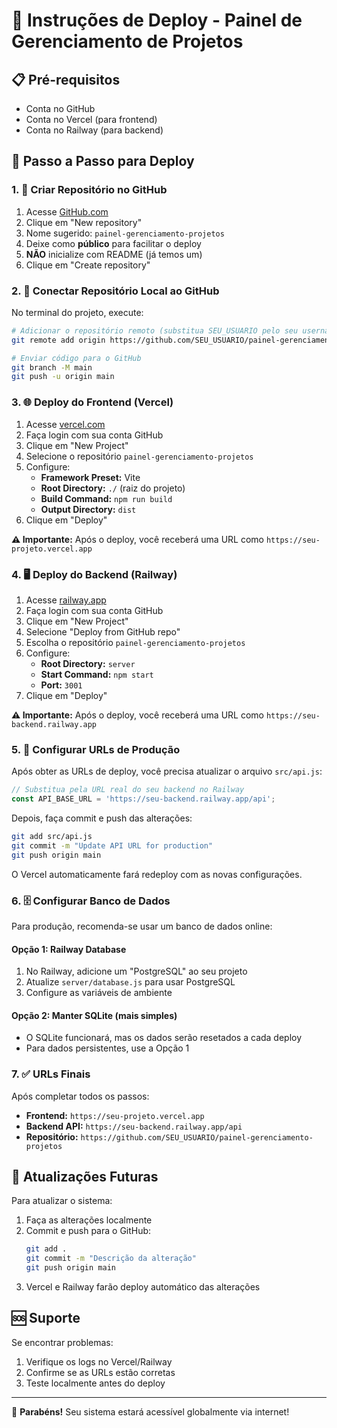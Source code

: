 # 🚀 Instruções de Deploy - Painel de Gerenciamento de Projetos

## 📋 Pré-requisitos
- Conta no GitHub
- Conta no Vercel (para frontend)
- Conta no Railway (para backend)

## 🔧 Passo a Passo para Deploy

### 1. 📂 Criar Repositório no GitHub

1. Acesse [GitHub.com](https://github.com)
2. Clique em "New repository"
3. Nome sugerido: `painel-gerenciamento-projetos`
4. Deixe como **público** para facilitar o deploy
5. **NÃO** inicialize com README (já temos um)
6. Clique em "Create repository"

### 2. 🔗 Conectar Repositório Local ao GitHub

No terminal do projeto, execute:

```bash
# Adicionar o repositório remoto (substitua SEU_USUARIO pelo seu username)
git remote add origin https://github.com/SEU_USUARIO/painel-gerenciamento-projetos.git

# Enviar código para o GitHub
git branch -M main
git push -u origin main
```

### 3. 🌐 Deploy do Frontend (Vercel)

1. Acesse [vercel.com](https://vercel.com)
2. Faça login com sua conta GitHub
3. Clique em "New Project"
4. Selecione o repositório `painel-gerenciamento-projetos`
5. Configure:
   - **Framework Preset:** Vite
   - **Root Directory:** `./` (raiz do projeto)
   - **Build Command:** `npm run build`
   - **Output Directory:** `dist`
6. Clique em "Deploy"

**⚠️ Importante:** Após o deploy, você receberá uma URL como `https://seu-projeto.vercel.app`

### 4. 🖥️ Deploy do Backend (Railway)

1. Acesse [railway.app](https://railway.app)
2. Faça login com sua conta GitHub
3. Clique em "New Project"
4. Selecione "Deploy from GitHub repo"
5. Escolha o repositório `painel-gerenciamento-projetos`
6. Configure:
   - **Root Directory:** `server`
   - **Start Command:** `npm start`
   - **Port:** `3001`
7. Clique em "Deploy"

**⚠️ Importante:** Após o deploy, você receberá uma URL como `https://seu-backend.railway.app`

### 5. 🔧 Configurar URLs de Produção

Após obter as URLs de deploy, você precisa atualizar o arquivo `src/api.js`:

```javascript
// Substitua pela URL real do seu backend no Railway
const API_BASE_URL = 'https://seu-backend.railway.app/api';
```

Depois, faça commit e push das alterações:

```bash
git add src/api.js
git commit -m "Update API URL for production"
git push origin main
```

O Vercel automaticamente fará redeploy com as novas configurações.

### 6. 🗄️ Configurar Banco de Dados

Para produção, recomenda-se usar um banco de dados online:

#### Opção 1: Railway Database
1. No Railway, adicione um "PostgreSQL" ao seu projeto
2. Atualize `server/database.js` para usar PostgreSQL
3. Configure as variáveis de ambiente

#### Opção 2: Manter SQLite (mais simples)
- O SQLite funcionará, mas os dados serão resetados a cada deploy
- Para dados persistentes, use a Opção 1

### 7. ✅ URLs Finais

Após completar todos os passos:

- **Frontend:** `https://seu-projeto.vercel.app`
- **Backend API:** `https://seu-backend.railway.app/api`
- **Repositório:** `https://github.com/SEU_USUARIO/painel-gerenciamento-projetos`

## 🔄 Atualizações Futuras

Para atualizar o sistema:

1. Faça as alterações localmente
2. Commit e push para o GitHub:
   ```bash
   git add .
   git commit -m "Descrição da alteração"
   git push origin main
   ```
3. Vercel e Railway farão deploy automático das alterações

## 🆘 Suporte

Se encontrar problemas:
1. Verifique os logs no Vercel/Railway
2. Confirme se as URLs estão corretas
3. Teste localmente antes do deploy

---

🎉 **Parabéns!** Seu sistema estará acessível globalmente via internet!